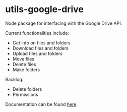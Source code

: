 # utils-google-drive
Node package for interfacing with the Google Drive API.

Current functionalities include:
 - Get info on files and folders
 - Download files and folders
 - Upload files and folders
 - Move files
 - Delete files
 - Make folders

Backlog:
 - Delete folders
 - Permissions

Documentation can be found [here](https://curtcommander.github.io/utils-google-drive/).
